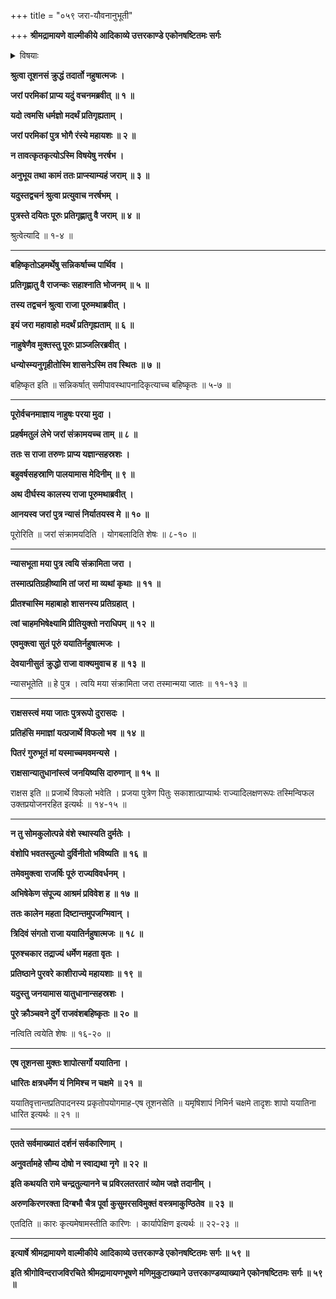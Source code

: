 +++
title = "०५९ जरा-यौवनानुभूती"

+++
**श्रीमद्रामायणे वाल्मीकीये आदिकाव्ये उत्तरकाण्डे एकोनषष्टितमः सर्गः**


<details><summary>विषयाः</summary>

शुक्रशापाज् जरां प्राप्तेन ययातिना  
शुक्रानुग्रह-बलेनैव शर्मिष्ठा-पुत्रे पूरौ निज-जरा-संक्रमण-पूर्वकं  
तदीय-यौवन-स्वीकारेण चिर-कालं भोगानुभवः ॥ १ ॥  
ततस् तृप्तेन ययातिना पूरुतो निज-जरा-स्वीकार-पूर्वकं  
तस्मिंस् तदीय-यौवन-प्रत्यर्पणेन  
परितोषात् तस्य राज्येऽभिषेचनेन वन-गमनम् ॥ २ ॥
</details>


**श्रुत्वा तूशनसं क्रुद्धं तदार्तो नहुषात्मजः ।**

**जरां परमिकां प्राप्य यदुं वचनमब्रवीत् ॥ १ ॥**

**यदो त्वमसि धर्मज्ञो मदर्थं प्रतिगृह्यताम् ।**

**जरां परमिकां पुत्र भोगै रंस्ये महायशः ॥ २ ॥**

**न तावत्कृतकृत्योऽस्मि विषयेषु नरर्षभ ।**

**अनुभूय तथा कामं ततः प्राप्स्याम्यहं जराम् ॥ ३ ॥**

**यदुस्तद्वचनं श्रुत्वा प्रत्युवाच नरर्षभम् ।**

**पुत्रस्ते दयितः पूरुः प्रतिगृह्णातु वै जराम् ॥ ४ ॥**

श्रुत्वेत्यादि ॥ १-४ ॥

****

**बहिष्कृतोऽहमर्थेषु सन्निकर्षाच्च पार्थिव ।**

**प्रतिगृह्णातु वै राजन्कः सहाश्नाति भोजनम् ॥ ५ ॥**

**तस्य तद्वचनं श्रुत्वा राजा पूरुमथाब्रवीत् ।**

**इयं जरा महावाहो मदर्थं प्रतिगृह्यताम् ॥ ६ ॥**

**नाहुषेणैव मुक्तस्तु पूरुः प्राञ्जलिरब्रवीत् ।**

**धन्योस्म्यनुगृहीतोस्मि शासनेऽस्मि तव स्थितः ॥ ७ ॥**

बहिष्कृत इति ॥ सन्निकर्षात् समीपावस्थापनादिकृत्याच्च बहिष्कृतः ॥ ५-७ ॥

****

**पूरोर्वचनमाज्ञाय नाहुषः परया मुदा ।**

**प्रहर्षमतुलं लेभे जरां संक्रामयच्च ताम् ॥ ८ ॥**

**ततः स राजा तरुणः प्राप्य यज्ञान्सहस्रशः ।**

**बहुवर्षसहस्राणि पालयामास मेदिनीम् ॥ ९ ॥**

**अथ दीर्घस्य कालस्य राजा पूरुमथाब्रवीत् ।**

**आनयस्व जरां पुत्र न्यासं निर्यातयस्व मे ॥ १० ॥**

पूरोरिति ॥ जरां संक्रामयदिति । योगबलादिति शेषः ॥ ८-१० ॥

****

**न्यासभूता मया पुत्र त्वयि संक्रामिता जरा ।**

**तस्मात्प्रतिग्रहीष्यामि तां जरां मा व्यथां कृथाः ॥ ११ ॥**

**प्रीतश्चास्मि महाबाहो शासनस्य प्रतिग्रहात् ।**

**त्वां चाहमभिषेक्ष्यामि प्रीतियुक्तो नराधिपम् ॥ १२ ॥**

**एवमुक्त्वा सुतं पूरुं ययातिर्नहुषात्मजः ।**

**देवयानीसुतं क्रुद्धो राजा वाक्यमुवाच ह ॥ १३ ॥**

न्यासभूतेति ॥ हे पुत्र । त्वयि मया संक्रामिता जरा तस्मान्मया जातः ॥ ११-१३ ॥

****

**राक्षसस्त्वं मया जातः पुत्ररूपो दुरासदः ।**

**प्रतिहंसि ममाज्ञां यत्प्रजार्थे विफलो भव ॥ १४ ॥**

**पितरं गुरुभूतं मां यस्माच्चमवमन्यसे ।**

**राक्षसान्यातुधानांस्त्वं जनयिष्यसि दारुणान् ॥ १५ ॥**

राक्षस इति ॥ प्रजार्थे विफलो भवेति । प्रजया पुत्रेण पितुः सकाशात्प्राप्यार्थः राज्यादिलक्षणरूपः तस्मिन्विफल उक्तप्रयोजनरहित इत्यर्थः ॥ १४-१५ ॥

****

**न तु सोमकुलोत्पन्ने वंशे स्थास्यति दुर्मतेः ।**

**वंशोपि भवतस्तुल्यो दुर्विनीतो भविष्यति ॥ १६ ॥**

**तमेवमुक्त्वा राजर्षिः पूरुं राज्यविवर्धनम् ।**

**अभिषेकेण संपूज्य आश्रमं प्रविवेश ह ॥ १७ ॥**

**ततः कालेन महता दिष्टान्तमुपजग्मिवान् ।**

**त्रिदिवं संगतो राजा ययातिर्नहुषात्मजः ॥ १८ ॥**

**पूरुश्चकार तद्राज्यं धर्मेण महता वृतः ।**

**प्रतिष्ठाने पुरवरे काशीराज्ये महायशाः ॥ १९ ॥**

**यदुस्तु जनयामास यातुधानान्सहस्रशः ।**

**पुरे क्रौञ्चवने दुर्गे राजवंशबहिष्कृतः ॥ २० ॥**

नत्विति त्वयेति शेषः ॥ १६-२० ॥

****

**एष तूशनसा मुक्तः शापोत्सर्गो ययातिना ।**

**धारितः क्षत्रधर्मेण यं निमिश्च न चक्षमे ॥ २१ ॥**

ययातिवृत्तान्तप्रतिपादनस्य प्रकृतोपयोगमाह-एष तूशनसेति ॥ यमृषिशापं निमिर्न चक्षमे तादृशः शापो ययातिना धारित इत्यर्थः ॥ २१ ॥

****

**एतते सर्वमाख्यातं दर्शनं सर्वकारिणाम् ।**

**अनुवर्तामहे सौम्य दोषो न स्वाद्यथा नृगे ॥ २२ ॥**

**इति कथयति रामे चन्द्रतुल्यानने च प्रविरलतरतारं व्योम जज्ञे तदानीम् ।**

**अरुणकिरणरक्ता दिग्बभौ चैत्र पूर्वा कुसुमरसविमुक्तं वस्त्रमाकुण्ठितेव ॥ २३ ॥**

एतदिति ॥ कारः कृत्यमेषामस्तीति कारिणः । कार्यापेक्षिण इत्यर्थः ॥ २२-२३ ॥

****

**इत्यार्षे श्रीमद्रामायणे वाल्मीकीये आदिकाव्ये उत्तरकाण्डे एकोनषष्टितमः सर्गः ॥ ५९ ॥**

**इति श्रीगोविन्दराजविरचिते श्रीमद्रामायणभूषणे मणिमुकुटाख्याने उत्तरकाण्डव्याख्याने एकोनषष्टितमः सर्गः ॥ ५९ ॥**
